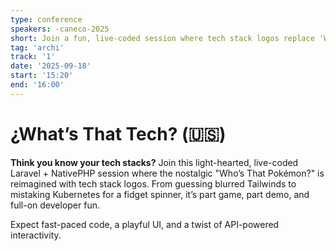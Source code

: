 ```yaml
---
type: conference
speakers: -caneco-2025
short: Join a fun, live-coded session where tech stack logos replace 'Who’s That Pokémon?', featuring fast-paced coding, playful UI, and interactive API demos.
tag: 'archi'
track: '1'
date: '2025-09-18'
start: '15:20'
end: '16:00'
---
```


# ¿What’s That Tech? (🇺🇸)

**Think you know your tech stacks?** Join this light-hearted, live-coded Laravel + NativePHP session where the nostalgic "Who’s That Pokémon?" is reimagined with tech stack logos. From guessing blurred Tailwinds to mistaking Kubernetes for a fidget spinner, it’s part game, part demo, and full-on developer fun.

Expect fast-paced code, a playful UI, and a twist of API-powered interactivity.
